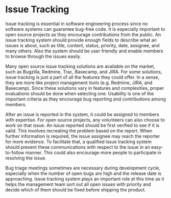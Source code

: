 # Issue Tracking

Issue tracking is essential in software engineering process since no software systems can guarantee bug-free code. It is especially important to open source projects as they encourage contributions from the public. An issue tracking system should provide enough fields to describe what an issues is about, such as title, content, status, priority, date, assignee, and many others. Also the system should be user friendly and enable members to browse through the issues easily.

Many open source issue tracking solutions are available on the market, such as Bugzilla, Redmine, Trac, Basecamp, and JIRA. For some solutions, issue tracking is just a part of all the features they could offer. In a sense, they are more like project management tools \(e.g. Redmine, JIRA, and Basecamp\). Since these solutions vary in features and complexities, proper evaluations should be done when selecting one. Usability is one of the important criteria as they encourage bug reporting and contributions among members.

After an issue is reported in the system, it could be assigned to members with expertise. For open source projects, any volunteers can also choose to work on that issue. An issue reported should be first verified to see if it is valid. This involves recreating the problem based on the report. When further information is required, the issue assignee may reach the reporter for more evidence. To facilitate that, a qualified issue tracking system should present these communications with respect to the issue in an easy-to-follow manner. This could also encourage more people to participate in resolving the issue.

Bug triage meetings sometimes are necessary during development cycle, especially when the number of open bugs are high and the release date is approaching. Issue tracking system plays an important role at this time as it helps the management team sort out all open issues with priority and decide which of them should be fixed before shipping the product.





